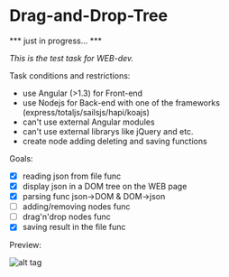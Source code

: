 Drag-and-Drop-Tree
=================

*** just in progress... ***

_This is the test task for WEB-dev._

Task conditions and restrictions:
* use Angular (>1.3) for Front-end
* use Nodejs for Back-end with one of the frameworks (express/totaljs/sailsjs/hapi/koajs)
* can't use external Angular modules
* can't use external librarys like jQuery and etc.
* create node adding deleting and saving functions

Goals:
- [x] reading json from file func
- [x] display json in a DOM tree on the WEB page
- [x] parsing func json->DOM & DOM->json
- [ ] adding/removing nodes func
- [ ] drag'n'drop nodes func 
- [x] saving result in the file func  

Preview:

![alt tag](https://github.com/rodinwow/screenshots/blob/master/d'n'd-tree.png)